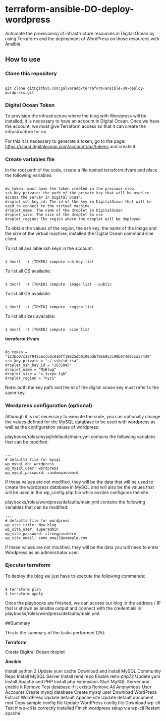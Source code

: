 # terraform-ansible-DO-deploy-wordpress

Automate the provisioning of infrastructure resources in Digital Ocean by using Terraform and the deployment of WordPress on those resources with Ansible.


## How to use

### Clone this repository

```

git clone git@github.com:galvarado/terraform-ansible-DO-deploy-wordpress.git
```


### Digital Ocean Token

To provision the infrastructure where the blog with Wordpress will be installed, it is necessary to have an account in Digital Ocean. Once we have the account, we must give Terraform access so that it can create the infrastructure for us.

For this it is necessary to generate a token, go to the page: https://cloud.digitalocean.com/account/api/tokens and create it.


### Create variables file

In the root path of the code, create a file named terraform.tfvars and place the following variables:

```

do_token: must have the token created in the previous step.
ssh_key_private: the path of the private key that will be used to access the server in Digital Ocean.
droplet_ssh_key_id: The id of the key in DigitalOcean that will be used to connect to the virtual machine
droplet_name: The name of the droplet in DigitalOcean
droplet_size: The size of the droplet to use
droplet_region: The region where the droplet will be deployed
```



To obtain the values of the region, the ssh key, the name of the image and the size of the virtual machine, installed the Digital Ocean command-line client.


To list all available ssh keys in the account:
```

$ doctl  -t [TOKEN] compute ssh-key list
```


To list all OS available:
```

$ doctl  -t [TOKEN] compute  image list --public
```


To list all OS available:
```

$ doctl  -t [TOKEN] compute  region list
```


To list all sizes available:
```

$ doctl  -t [TOKEN] compute  size list
```


**terraform.tfvars**
```

do_token = "123bc07c22f942ceccbdc010ff18025db0199bd6f916953c90b974d95caa7439"
ssh_key_private = "~/.ssh/id_rsa"
droplet_ssh_key_id = "2632045"
droplet_name = "MyBlog"
droplet_size = "s-1vcpu-1gb"
droplet_region = "nyc1"
```



Note: both the key path and the id of the digital ocean key must refer to the same key.

### Wordpress configuration (optional)
Although it is not necessary to execute the code, you can optionally change the values defined for the MySQL database to be used with wordpress as well as the configuration values of wordpress:

playbooks/roles/mysql/defaults/main.yml contains the following variables that can be modified:

```

---
# defaults file for mysql
wp_mysql_db: wordpress
wp_mysql_user: wordpress
wp_mysql_password: randompassword
```


If these values are not modified, they will be the data that will be used to create the wordpress database in MySQL and will also be the values that will be used in the wp_config.php file while ansible configures the site.

playbooks/roles/wordpress/defaults/main.yml contains the following variables that can be modified:


```
---
# defaults file for wordpress
wp_site_title: New blog
wp_site_user: superadmin
wp_site_password: strongpasshere
wp_site_email: some_email@example.com
```


If these values are not modified, they will be the data you will need to enter Wordpress as an administrator user.

### Ejecutar terraform


To deploy the blog we just have to execute the following commands:
```

$ terraform plan
$ terraform apply
```

Once the playbooks are finished, we can access our blog in the address / IP that is shown as ansible output and connect with the credentials in playbooks/roles/wordpress/defaults/main.yml.

##Summary


This is the summary of the tasks performed (25):

**Terraform**

Create Digitral Ocean droplet

**Ansible**

Install python 2
Update yum cache
Download and install MySQL Community Repo
Install MySQL Server
Install remi repo
Enable remi-php72
Update yum
Install Apache and PHP
Install php extensions
Start MySQL Server and enable it
Remove Test database if it exists
Remove All Anonymous User Accounts
Create mysql database
Create mysql user
Download WordPress
Extract WordPress
Update default Apache site
Update default document root
Copy sample config file
Update WordPress config file
Download wp-cli
Test if wp-cli is correctly installed
Finish wordpress setup via wp-cli
Restart apache